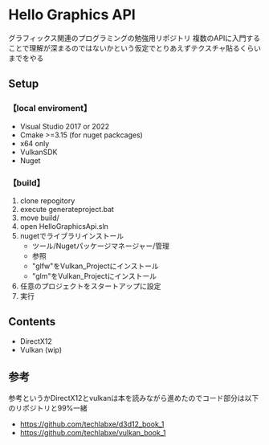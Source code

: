 # Hello Graphics API
グラフィックス関連のプログラミングの勉強用リポジトリ
複数のAPIに入門することで理解が深まるのではないかという仮定でとりあえずテクスチャ貼るくらいまでをやる


## Setup

### 【local enviroment】
- Visual Studio 2017 or 2022
- Cmake >=3.15 (for nuget packcages)
- x64 only
- VulkanSDK
- Nuget


### 【build】
1. clone repogitory
1. execute generateproject.bat
1. move build/
1. open HelloGraphicsApi.sln
1. nugetでライブラリインストール
    - ツール/Nugetパッケージマネージャー/管理
    - 参照
    - "glfw"をVulkan_Projectにインストール
    - "glm"をVulkan_Projectにインストール
1. 任意のプロジェクトをスタートアップに設定
1. 実行

## Contents
- DirectX12
- Vulkan (wip)

## 参考
参考というかDirectX12とvulkanは本を読みながら進めたのでコード部分は以下のリポジトリと99%一緒
- https://github.com/techlabxe/d3d12_book_1
- https://github.com/techlabxe/vulkan_book_1
